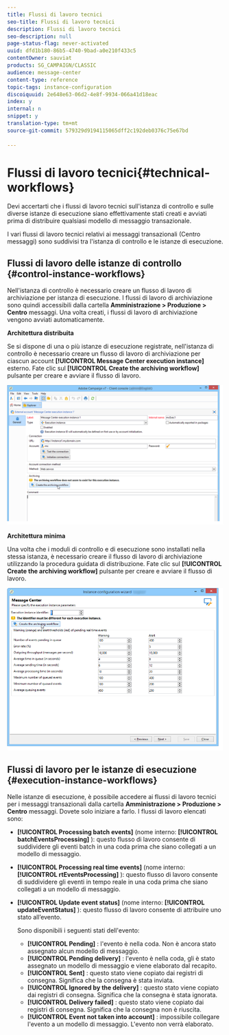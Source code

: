 ```yaml
---
title: Flussi di lavoro tecnici
seo-title: Flussi di lavoro tecnici
description: Flussi di lavoro tecnici
seo-description: null
page-status-flag: never-activated
uuid: dfd1b180-86b5-4740-9bad-a0e210f433c5
contentOwner: sauviat
products: SG_CAMPAIGN/CLASSIC
audience: message-center
content-type: reference
topic-tags: instance-configuration
discoiquuid: 2e648e63-06d2-4e8f-9934-066a41d18eac
index: y
internal: n
snippet: y
translation-type: tm+mt
source-git-commit: 579329d9194115065dff2c192deb0376c75e67bd

---
```



# Flussi di lavoro tecnici{#technical-workflows}

Devi accertarti che i flussi di lavoro tecnici sull&#39;istanza di controllo e sulle diverse istanze di esecuzione siano effettivamente stati creati e avviati prima di distribuire qualsiasi modello di messaggio transazionale.

I vari flussi di lavoro tecnici relativi ai messaggi transazionali (Centro messaggi) sono suddivisi tra l&#39;istanza di controllo e le istanze di esecuzione.

## Flussi di lavoro delle istanze di controllo {#control-instance-workflows}

Nell&#39;istanza di controllo è necessario creare un flusso di lavoro di archiviazione per istanza di esecuzione. I flussi di lavoro di archiviazione sono quindi accessibili dalla cartella **Amministrazione > Produzione > Centro** messaggi. Una volta creati, i flussi di lavoro di archiviazione vengono avviati automaticamente.

**Architettura distribuita**

Se si dispone di una o più istanze di esecuzione registrate, nell&#39;istanza di controllo è necessario creare un flusso di lavoro di archiviazione per ciascun account **[!UICONTROL Message Center execution instance]** esterno. Fate clic sul **[!UICONTROL Create the archiving workflow]** pulsante per creare e avviare il flusso di lavoro.

![](assets/messagecenter_archiving_002.png)

**Architettura minima**

Una volta che i moduli di controllo e di esecuzione sono installati nella stessa istanza, è necessario creare il flusso di lavoro di archiviazione utilizzando la procedura guidata di distribuzione. Fate clic sul **[!UICONTROL Create the archiving workflow]** pulsante per creare e avviare il flusso di lavoro.

![](assets/messagecenter_archiving_001.png)

## Flussi di lavoro per le istanze di esecuzione {#execution-instance-workflows}

Nelle istanze di esecuzione, è possibile accedere ai flussi di lavoro tecnici per i messaggi transazionali dalla cartella **Amministrazione > Produzione > Centro** messaggi. Dovete solo iniziare a farlo. I flussi di lavoro elencati sono:

* **[!UICONTROL Processing batch events]** (nome interno: **[!UICONTROL batchEventsProcessing]** ): questo flusso di lavoro consente di suddividere gli eventi batch in una coda prima che siano collegati a un modello di messaggio.
* **[!UICONTROL Processing real time events]** (nome interno: **[!UICONTROL rtEventsProcessing]** ): questo flusso di lavoro consente di suddividere gli eventi in tempo reale in una coda prima che siano collegati a un modello di messaggio.
* **[!UICONTROL Update event status]** (nome interno: **[!UICONTROL updateEventStatus]** ): questo flusso di lavoro consente di attribuire uno stato all’evento.

   Sono disponibili i seguenti stati dell&#39;evento:

   * **[!UICONTROL Pending]** : l&#39;evento è nella coda. Non è ancora stato assegnato alcun modello di messaggio.
   * **[!UICONTROL Pending delivery]** : l&#39;evento è nella coda, gli è stato assegnato un modello di messaggio e viene elaborato dal recapito.
   * **[!UICONTROL Sent]** : questo stato viene copiato dai registri di consegna. Significa che la consegna è stata inviata.
   * **[!UICONTROL Ignored by the delivery]** : questo stato viene copiato dai registri di consegna. Significa che la consegna è stata ignorata.
   * **[!UICONTROL Delivery failed]** : questo stato viene copiato dai registri di consegna. Significa che la consegna non è riuscita.
   * **[!UICONTROL Event not taken into account]** : impossibile collegare l&#39;evento a un modello di messaggio. L&#39;evento non verrà elaborato.

